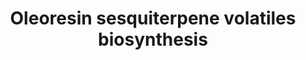 ---
annotations:
- id: PW:0000147
  parent: classic metabolic pathway
  type: Pathway Ontology
  value: metabolic pathway of secondary metabolites
authors:
- Anwesha
- Eweitz
description: 'Pathway summary from MetaCyc  General background  Oleoresin (also simply
  termed "resin" or "pitch") is a viscous secretion common in coniferous trees, which
  is involved in the chemical and physical defense of conifers against predators (such
  as beetles and fungal pathogens). The accumulated resin is released upon tissue
  injury and/or produced at the site of infestation (for review, see [Trapp01]). The
  predator is killed, encased in resin and expelled from the bore point of entry (a
  process called "pitching out"). This process has the dual function of killing and
  expelling the predator, but also to form a physical barrier around the wound through
  evaporation of the oleoresin turpentine which allows the resin acids to seal the
  wound (Croteau, 1985; Gijzen, 1993). Oleoresin is composed in roughly equal parts
  of volatile turpentine (a mixture of monoterpenes and sesquiterpenes) and rosin
  (also known as diterpene resin acids). The exact composition of turpentine and rosin
  varies from one conifer species to the next, as well as depending on the resin-producing
  tissue analyzed [Trapp01]. The main constituents of these fractions have been regrouped
  in the following pathways: superpathway of oleoresin turpentine biosynthesis and
  superpathway of diterpene resin acids biosynthesis.  Concerning this pathway:  Compared
  to monoterpenes, fewer sesquiterpene synthases from conifers have been identified
  and studied to date. Generally, the longer chain of (2E,6E)-farnesyl diphosphate
  compared to that of geranyl diphosphate, and the additional double bond, allows
  for a greater diversity of products being formed by those enzymes. Two coniferous
  enzymes γ-humulene synthase and delta-selinene synthase from Grand Fir (Abies grandis)
  produces each in excess of 30 different sesquiterpenes olefins. In contrast, (E)-alpha-bisabolene
  synthase catalyzes only the synthesis of (E)-alpha-bisabolene (Bohlmann, 1998).
  Importantly, this compound has been shown to be converted by methyl-jasmonate-induced
  suspension cell cultures of Grand Fir into todomatuic acid, a sesquiterpene derivative
  structurally similar to the insect juvenile hormone III (Bohlmann, 1998), and can
  disrupt insect reproduction and/or larval development [Trapp01].  See [https://plantreactome.gramene.org/PathwayBrowser/#/R-OSA-1119328
  source in Plant Reactome], developed by Gramene.org.  Plant Reactome version derives
  from MetaCyc pathway created by Chris Tissier of The Arabidopsis Information Resource
  on 2006-12-06.'
last-edited: 2021-06-01
organisms:
- Oryza sativa
redirect_from:
- /index.php/Pathway:WP2963
- /instance/WP2963
revision: null
schema-jsonld:
- '@context': https://schema.org/
  '@id': https://wikipathways.github.io/pathways/WP2963.html
  '@type': Dataset
  creator:
    '@type': Organization
    name: WikiPathways
  description: 'Pathway summary from MetaCyc  General background  Oleoresin (also
    simply termed "resin" or "pitch") is a viscous secretion common in coniferous
    trees, which is involved in the chemical and physical defense of conifers against
    predators (such as beetles and fungal pathogens). The accumulated resin is released
    upon tissue injury and/or produced at the site of infestation (for review, see
    [Trapp01]). The predator is killed, encased in resin and expelled from the bore
    point of entry (a process called "pitching out"). This process has the dual function
    of killing and expelling the predator, but also to form a physical barrier around
    the wound through evaporation of the oleoresin turpentine which allows the resin
    acids to seal the wound (Croteau, 1985; Gijzen, 1993). Oleoresin is composed in
    roughly equal parts of volatile turpentine (a mixture of monoterpenes and sesquiterpenes)
    and rosin (also known as diterpene resin acids). The exact composition of turpentine
    and rosin varies from one conifer species to the next, as well as depending on
    the resin-producing tissue analyzed [Trapp01]. The main constituents of these
    fractions have been regrouped in the following pathways: superpathway of oleoresin
    turpentine biosynthesis and superpathway of diterpene resin acids biosynthesis.  Concerning
    this pathway:  Compared to monoterpenes, fewer sesquiterpene synthases from conifers
    have been identified and studied to date. Generally, the longer chain of (2E,6E)-farnesyl
    diphosphate compared to that of geranyl diphosphate, and the additional double
    bond, allows for a greater diversity of products being formed by those enzymes.
    Two coniferous enzymes γ-humulene synthase and delta-selinene synthase from Grand
    Fir (Abies grandis) produces each in excess of 30 different sesquiterpenes olefins.
    In contrast, (E)-alpha-bisabolene synthase catalyzes only the synthesis of (E)-alpha-bisabolene
    (Bohlmann, 1998). Importantly, this compound has been shown to be converted by
    methyl-jasmonate-induced suspension cell cultures of Grand Fir into todomatuic
    acid, a sesquiterpene derivative structurally similar to the insect juvenile hormone
    III (Bohlmann, 1998), and can disrupt insect reproduction and/or larval development
    [Trapp01].  See [https://plantreactome.gramene.org/PathwayBrowser/#/R-OSA-1119328
    source in Plant Reactome], developed by Gramene.org.  Plant Reactome version derives
    from MetaCyc pathway created by Chris Tissier of The Arabidopsis Information Resource
    on 2006-12-06.'
  keywords:
  - ''
  - (E)-alpha-bisabolene
  - (E)-beta-caryophyllene
  - Farnesyl diphosphate
  - PPi
  - Terpene synthase
  - alpha-longipinene
  - delta-selinene
  - gamma-humulene
  - longifolene
  license: CC0
  name: Oleoresin sesquiterpene volatiles biosynthesis
seo: CreativeWork
title: Oleoresin sesquiterpene volatiles biosynthesis
wpid: WP2963
---